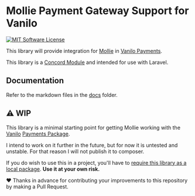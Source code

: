 # Mollie Payment Gateway Support for Vanilo

[![MIT Software License](https://img.shields.io/badge/license-MIT-blue.svg?style=flat-square)](LICENSE)

This library will provide integration for [Mollie](https://docs.mollie.com/index) in [Vanilo Payments](https://vanilo.io/docs/master/payments).

This library is a [Concord Module](https://konekt.dev/concord/1.9/modules) and intended for use with Laravel.


## Documentation

Refer to the markdown files in the [docs](docs/) folder.


## ⚠ WIP

This library is a minimal starting point for getting Mollie working with the [Vanilo](https://vanilo.io) [Payments Package](https://vanilo.io/docs/master/payments).

I intend to work on it further in the future, but for now it is untested and unstable. For that reason I will not publish it to composer.

If you do wish to use this in a project, you'll have to [require this library as a local package](https://mauricius.dev/require-a-local-composer-package-for-development/). **Use it at your own risk.**

♥ Thanks in advance for contributing your improvements to this repository by making a Pull Request.

